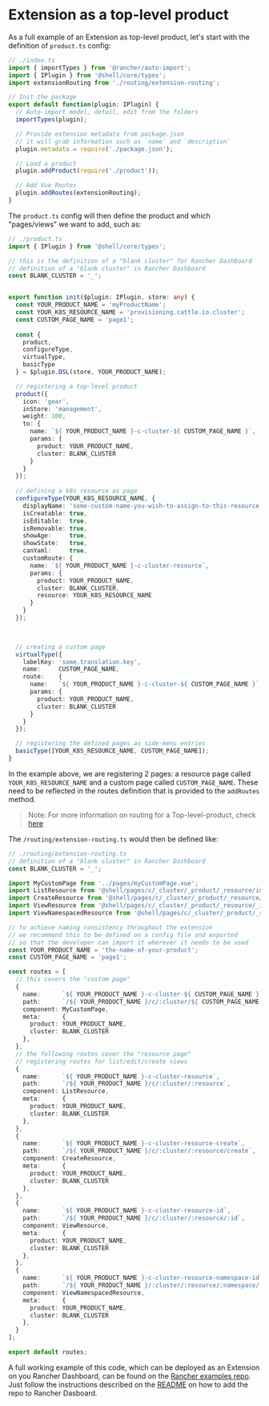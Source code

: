 # Extension as a top-level product
As a full example of an Extension as top-level product, let's start with the definition of `product.ts` config:

```ts
// ./index.ts
import { importTypes } from '@rancher/auto-import';
import { IPlugin } from '@shell/core/types';
import extensionRouting from './routing/extension-routing';

// Init the package
export default function(plugin: IPlugin) {
  // Auto-import model, detail, edit from the folders
  importTypes(plugin);

  // Provide extension metadata from package.json
  // it will grab information such as `name` and `description`
  plugin.metadata = require('./package.json');

  // Load a product
  plugin.addProduct(require('./product'));

  // Add Vue Routes
  plugin.addRoutes(extensionRouting);
}
```

The `product.ts` config will then define the product and which "pages/views" we want to add, such as:

```ts
// ./product.ts
import { IPlugin } from '@shell/core/types';

// this is the definition of a "blank cluster" for Rancher Dashboard
// definition of a "blank cluster" in Rancher Dashboard
const BLANK_CLUSTER = '_';


export function init($plugin: IPlugin, store: any) {
  const YOUR_PRODUCT_NAME = 'myProductName';
  const YOUR_K8S_RESOURCE_NAME = 'provisioning.cattle.io.cluster';
  const CUSTOM_PAGE_NAME = 'page1';
  
  const { 
    product,
    configureType,
    virtualType,
    basicType
  } = $plugin.DSL(store, YOUR_PRODUCT_NAME);

  // registering a top-level product
  product({
    icon: 'gear',
    inStore: 'management',
    weight: 100,
    to: {
      name: `${ YOUR_PRODUCT_NAME }-c-cluster-${ CUSTOM_PAGE_NAME }`,
      params: {
        product: YOUR_PRODUCT_NAME,
        cluster: BLANK_CLUSTER
      }
    }
  });
  
  // defining a k8s resource as page
  configureType(YOUR_K8S_RESOURCE_NAME, {
    displayName: 'some-custom-name-you-wish-to-assign-to-this-resource',
    isCreatable: true,
    isEditable:  true,
    isRemovable: true,
    showAge:     true,
    showState:   true,
    canYaml:     true,
    customRoute: {
      name: `${ YOUR_PRODUCT_NAME }-c-cluster-resource`,
      params: {
        product: YOUR_PRODUCT_NAME,
        cluster: BLANK_CLUSTER,
        resource: YOUR_K8S_RESOURCE_NAME
      }
    }
  });

  

  // creating a custom page
  virtualType({
    labelKey: 'some.translation.key',
    name:     CUSTOM_PAGE_NAME,
    route:    {
      name:   `${ YOUR_PRODUCT_NAME }-c-cluster-${ CUSTOM_PAGE_NAME }`,
      params: {
        product: YOUR_PRODUCT_NAME,
        cluster: BLANK_CLUSTER
      }
    }
  });

  // registering the defined pages as side-menu entries
  basicType([YOUR_K8S_RESOURCE_NAME, CUSTOM_PAGE_NAME]);
}
```


In the example above, we are registering 2 pages: a resource page called `YOUR_K8S_RESOURCE_NAME` and a custom page called `CUSTOM_PAGE_NAME`. These need to be reflected in the routes definition that is provided to the `addRoutes` method.

> Note: For more information on routing for a Top-level-product, check [here](../api/nav/routing.md#routes-definition-for-an-extension-as-a-top-level-product)

The `/routing/extension-routing.ts` would then be defined like:

```ts
// ./routing/extension-routing.ts
// definition of a "blank cluster" in Rancher Dashboard
const BLANK_CLUSTER = '_';

import MyCustomPage from '../pages/myCustomPage.vue';
import ListResource from '@shell/pages/c/_cluster/_product/_resource/index.vue';
import CreateResource from '@shell/pages/c/_cluster/_product/_resource/create.vue';
import ViewResource from '@shell/pages/c/_cluster/_product/_resource/_id.vue';
import ViewNamespacedResource from '@shell/pages/c/_cluster/_product/_resource/_namespace/_id.vue';

// to achieve naming consistency throughout the extension
// we recommend this to be defined on a config file and exported
// so that the developer can import it wherever it needs to be used
const YOUR_PRODUCT_NAME = 'the-name-of-your-product';
const CUSTOM_PAGE_NAME = 'page1';

const routes = [
  // this covers the "custom page"
  {
    name:      `${ YOUR_PRODUCT_NAME }-c-cluster-${ CUSTOM_PAGE_NAME }`,
    path:      `/${ YOUR_PRODUCT_NAME }/c/:cluster/${ CUSTOM_PAGE_NAME }`,
    component: MyCustomPage,
    meta:      {
      product: YOUR_PRODUCT_NAME,
      cluster: BLANK_CLUSTER
    },
  },
  // the following routes cover the "resource page"
  // registering routes for list/edit/create views
  {
    name:      `${ YOUR_PRODUCT_NAME }-c-cluster-resource`,
    path:      `/${ YOUR_PRODUCT_NAME }/c/:cluster/:resource`,
    component: ListResource,
    meta:      {
      product: YOUR_PRODUCT_NAME,
      cluster: BLANK_CLUSTER
    },
  },
  {
    name:      `${ YOUR_PRODUCT_NAME }-c-cluster-resource-create`,
    path:      `/${ YOUR_PRODUCT_NAME }/c/:cluster/:resource/create`,
    component: CreateResource,
    meta:      {
      product: YOUR_PRODUCT_NAME,
      cluster: BLANK_CLUSTER
    },
  },
  {
    name:      `${ YOUR_PRODUCT_NAME }-c-cluster-resource-id`,
    path:      `/${ YOUR_PRODUCT_NAME }/c/:cluster/:resource/:id`,
    component: ViewResource,
    meta:      {
      product: YOUR_PRODUCT_NAME,
      cluster: BLANK_CLUSTER
    },
  },
  {
    name:      `${ YOUR_PRODUCT_NAME }-c-cluster-resource-namespace-id`,
    path:      `/${ YOUR_PRODUCT_NAME }/:cluster/:resource/:namespace/:id`,
    component: ViewNamespacedResource,
    meta:      {
      product: YOUR_PRODUCT_NAME,
      cluster: BLANK_CLUSTER
    },
  }
];

export default routes;
```

A full working example of this code, which can be deployed as an Extension on you Rancher Dashboard, can be found on the [Rancher examples repo](https://github.com/rancher/ui-plugin-examples). Just follow the instructions described on the [README](https://github.com/rancher/ui-plugin-examples#readme) on how to add the repo to Rancher Dasboard.